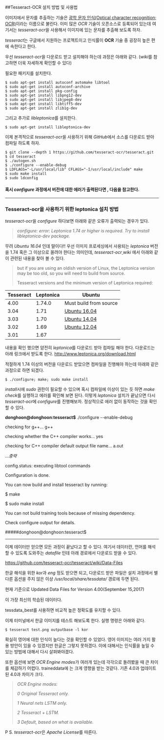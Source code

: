 ##Tesseract-OCR 설치 방법 및 사용법

이미지에서 문자를 추출하는 기술은 [광학 문자 인식(Optical character recognition; OCR)](https://ko.wikipedia.org/wiki/%EA%B4%91%ED%95%99_%EB%AC%B8%EC%9E%90_%EC%9D%B8%EC%8B%9D)이라는 이름으로 불린다. 이미 많은 *OCR* 기술이 오픈소스로 등록되어 있는데 여기서는 *tesseract-ocr*을 사용해서 이미지에 있는 문자를 추출해 보도록 하자. 



*tesseract*는 구글에서 지원하는 프로젝트이고 인식률이 **OCR** 기술 중 굉장히 높은 편에 속한다고 한다.



우선 *tesseract-ocr*을 다운로드 받고 설치해야 하는데 과정은 아래와 같다. (*wiki*를 참고하면 더욱 자세하게 확인할 수 있다)



필요한 패키지를 설치한다.

```
$ sudo apt-get install autoconf automake libtool
$ sudo apt-get install autoconf-archive
$ sudo apt-get install pkg-config
$ sudo apt-get install libpng12-dev
$ sudo apt-get install libjpeg8-dev
$ sudo apt-get install libtiff5-dev
$ sudo apt-get install zlib1g-dev
```



그리고 추가로 *libleptonica*를 설치한다.

```
$ sudo apt-get install libleptonica-dev
```



이제 본격적으로 *tesseract-ocr*을 사용하기 위해 *GitHub*에서 소스를 다운로드 받아 컴파일 하도록 하자. 

```
$ git clone --depth 1 https://github.com/tesseract-ocr/tesseract.git
$ cd tesseract
$ ./autogen.sh
$ ./configure --enable-debug
$ LDFLAGS="-L/usr/local/lib" CFLAGS="-I/usr/local/include" make
$ sudo make install
$ sudo ldconfig
```



#### 혹시 *configure* 과정에서 버전에 대한 에러가 출력된다면 , 다음을 참고한다.

<hr>

### Tesseract-ocr을 사용하기 위한 leptonica 설치 방법



*tesseract-ocr*을 *configure* 하다보면 아래와 같은 오류가 출력되는 경우가 있다.



> *configure: error: Leptonica 1.74 or higher is required. Try to install libleptonica-dev package.*



무려 *Ubuntu 16.04* 인데 말이다!! 우선 이미지 프로세싱에서 사용되는 *leptonica* 버전을 1.74 혹은 그 이상으로 올려야 한다는 의미인데, *tesseract-ocr*[ ](https://github.com/tesseract-ocr/tesseract/wiki/Compiling)*wiki* 에서 아래와 같이 관련된 내용을 찾아 볼 수 있다.





> but if you are using an oldish version of Linux, the Leptonica version may be too old, so you will need to build from source.
>
> Tesseract versions and the minimum version of Leptonica required:

| Tesseract | Leptonica | Ubuntu                                                       |
| --------- | --------- | ------------------------------------------------------------ |
| 4.00      | 1.74.0    | Must build from source                                       |
| 3.04      | 1.71      | [Ubuntu 16.04](http://packages.ubuntu.com/xenial/libtesseract3) |
| 3.03      | 1.70      | [Ubuntu 14.04](http://packages.ubuntu.com/trusty/libtesseract3) |
| 3.02      | 1.69      | [Ubuntu 12.04](http://packages.ubuntu.com/precise/libtesseract3) |
| 3.01      | 1.67      |                                                              |





내용을 확인 했으면 얌전히 *leptonica*를 다운로드 받아 컴파일 해야 한다. 다운로드는 아래 링크에서 받도록 한다.
<http://www.leptonica.org/download.html>



적절하게 1.74 이상의 버전을 다운로드 받았으면 컴파일을 진행해야 하는데 아래와 같은 과정으로 하면 되겠다.



```
$ ./configure; make; sudo make install
```



*install*시에 *sudo* 권한이 필요할 수 있으며 혹시 컴파일에 이상이 있는 듯 하면 *make check*를 실행하고 에러를 확인해 보면 된다. 이렇게 *leptonica* 설치가 끝났으면 다시 *tesseract-ocr*에 *configure*를 진행해보자. 정상적으로 에러 없이 동작하는 것을 확인할 수 있다.



**donghoon@donghoon:tesseract$** ./configure --enable-debug

checking for g++... g++

checking whether the C++ compiler works... yes

checking for C++ compiler default output file name... a.out

...*중략*

config.status: executing libtool commands



Configuration is done.

You can now build and install tesseract by running:



$ make

$ sudo make install



You can not build training tools because of missing dependency.

Check configure output for details.

#####donghoon@donghoon:tesseract$



<hr>

이제 데이터만 얻으면 모든 과정이 끝났다고 할 수 있다. 여기서 데이터란, 언어를 해석할 수 있도록 도와주는 *datafile* 인데 아래 경로에서 다운로드 받을 수 있다.

<https://github.com/tesseract-ocr/tesseract/wiki/Data-Files>



한글 해석을 위한 *kor*과 *eng* 정도 받으면 되고, 다운로드 받은 파일은 설치 과정에서 별 다른 옵션을 주지 않은 이상 */usr/local/share/tessdata/* 경로에 두면 된다.

현재 기준으로 Updated Data Files for Version 4.00(September 15,2017)

이 가장 최신의 학습된 데이터다.

tessdata_best를 사용하면 비교적 높은 정확도를 유지할 수 있다.



이제 터미널에서 한글 이미지를 테스트 해보도록 한다. 실행 명령은 아래와 같다.

```
$ tesseract test.png outputbase -l kor
```

 확실히 영어에 대한 인식이 높다는 것을 확인할 수 있었다. 영어 이미지는 여러 가지 활용 방안이 있을 수 있겠지만 한글은 그렇지 못하겠다. 이에 대해서는 인식률을 높일 수 있는 방법에 대해서 다시 살펴봐야겠다.



또한 옵션에 보면 *OCR Engine modes*가 여러개 있는데 각각으로 돌려봤을 때 큰 차이를 체감하기 어렵다. traineddata에 는 크게 영향을 받는 것같다. 기존 4.0과 업데이트된 4.0과 차이가 크다.



> *OCR Engine modes:*
>
>   *0    Original Tesseract only.*
>
>   *1    Neural nets LSTM only.*
>
>   *2    Tesseract + LSTM.*
>
>   *3    Default, based on what is available.*



P S. *tesseract-ocr*은 *Apache License*를 따른다.


